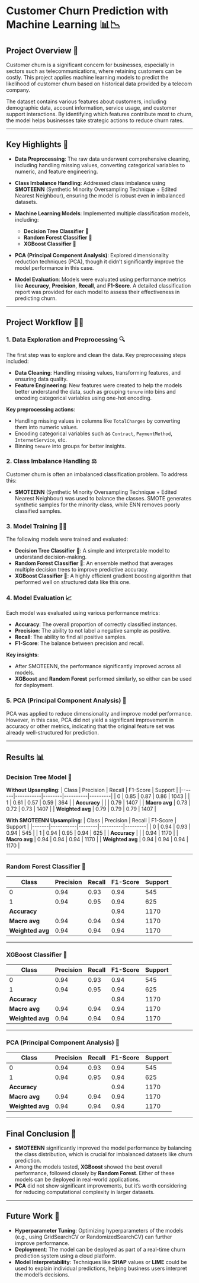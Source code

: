 # **Customer Churn Prediction with Machine Learning 📊📉**



## **Project Overview 📝**

Customer churn is a significant concern for businesses, especially in sectors such as telecommunications, where retaining customers can be costly. This project applies machine learning models to predict the likelihood of customer churn based on historical data provided by a telecom company.

The dataset contains various features about customers, including demographic data, account information, service usage, and customer support interactions. By identifying which features contribute most to churn, the model helps businesses take strategic actions to reduce churn rates.

---

## **Key Highlights 🌟**

- **Data Preprocessing**: The raw data underwent comprehensive cleaning, including handling missing values, converting categorical variables to numeric, and feature engineering.
  
- **Class Imbalance Handling**: Addressed class imbalance using **SMOTEENN** (Synthetic Minority Oversampling Technique + Edited Nearest Neighbour), ensuring the model is robust even in imbalanced datasets.
  
- **Machine Learning Models**: Implemented multiple classification models, including:
  - **Decision Tree Classifier** 🌳
  - **Random Forest Classifier** 🌲
  - **XGBoost Classifier** 🚀

- **PCA (Principal Component Analysis)**: Explored dimensionality reduction techniques (PCA), though it didn’t significantly improve the model performance in this case.

- **Model Evaluation**: Models were evaluated using performance metrics like **Accuracy**, **Precision**, **Recall**, and **F1-Score**. A detailed classification report was provided for each model to assess their effectiveness in predicting churn.

---

## **Project Workflow 🏃‍♂️**

### **1. Data Exploration and Preprocessing 🔍**
The first step was to explore and clean the data. Key preprocessing steps included:

- **Data Cleaning**: Handling missing values, transforming features, and ensuring data quality.
- **Feature Engineering**: New features were created to help the models better understand the data, such as grouping `tenure` into bins and encoding categorical variables using one-hot encoding.
  
**Key preprocessing actions**:
- Handling missing values in columns like `TotalCharges` by converting them into numeric values.
- Encoding categorical variables such as `Contract`, `PaymentMethod`, `InternetService`, etc.
- Binning `tenure` into groups for better insights.
  
### **2. Class Imbalance Handling ⚖️**
Customer churn is often an imbalanced classification problem. To address this:

- **SMOTEENN** (Synthetic Minority Oversampling Technique + Edited Nearest Neighbour) was used to balance the classes. SMOTE generates synthetic samples for the minority class, while ENN removes poorly classified samples.

### **3. Model Training 🏋️‍♂️**
The following models were trained and evaluated:

- **Decision Tree Classifier** 🌳: A simple and interpretable model to understand decision-making.
- **Random Forest Classifier** 🌲: An ensemble method that averages multiple decision trees to improve predictive accuracy.
- **XGBoost Classifier** 🚀: A highly efficient gradient boosting algorithm that performed well on structured data like this one.
  
### **4. Model Evaluation 📈**
Each model was evaluated using various performance metrics:
- **Accuracy**: The overall proportion of correctly classified instances.
- **Precision**: The ability to not label a negative sample as positive.
- **Recall**: The ability to find all positive samples.
- **F1-Score**: The balance between precision and recall.

**Key insights**:
- After SMOTEENN, the performance significantly improved across all models.
- **XGBoost** and **Random Forest** performed similarly, so either can be used for deployment.

### **5. PCA (Principal Component Analysis) 🔄**
PCA was applied to reduce dimensionality and improve model performance. However, in this case, PCA did not yield a significant improvement in accuracy or other metrics, indicating that the original feature set was already well-structured for prediction.

---

## **Results 📊**

### **Decision Tree Model 🌳**
**Without Upsampling**:
| Class | Precision | Recall | F1-Score | Support |
|-------|-----------|--------|----------|---------|
| 0     | 0.85      | 0.87   | 0.86     | 1043    |
| 1     | 0.61      | 0.57   | 0.59     | 364     |
| **Accuracy** |  |  | 0.79 | 1407 |
| **Macro avg** | 0.73 | 0.72 | 0.73 | 1407 |
| **Weighted avg** | 0.79 | 0.79 | 0.79 | 1407 |

**With SMOTEENN Upsampling**:
| Class | Precision | Recall | F1-Score | Support |
|-------|-----------|--------|----------|---------|
| 0     | 0.94      | 0.93   | 0.94     | 545     |
| 1     | 0.94      | 0.95   | 0.94     | 625     |
| **Accuracy** |  |  | 0.94 | 1170 |
| **Macro avg** | 0.94 | 0.94 | 0.94 | 1170 |
| **Weighted avg** | 0.94 | 0.94 | 0.94 | 1170 |

---

### **Random Forest Classifier 🌲**
| Class | Precision | Recall | F1-Score | Support |
|-------|-----------|--------|----------|---------|
| 0     | 0.94      | 0.93   | 0.94     | 545     |
| 1     | 0.94      | 0.95   | 0.94     | 625     |
| **Accuracy** |  |  | 0.94 | 1170 |
| **Macro avg** | 0.94 | 0.94 | 0.94 | 1170 |
| **Weighted avg** | 0.94 | 0.94 | 0.94 | 1170 |

---

### **XGBoost Classifier 🚀**
| Class | Precision | Recall | F1-Score | Support |
|-------|-----------|--------|----------|---------|
| 0     | 0.94      | 0.93   | 0.94     | 545     |
| 1     | 0.94      | 0.95   | 0.94     | 625     |
| **Accuracy** |  |  | 0.94 | 1170 |
| **Macro avg** | 0.94 | 0.94 | 0.94 | 1170 |
| **Weighted avg** | 0.94 | 0.94 | 0.94 | 1170 |

---

### **PCA (Principal Component Analysis) 🔄**
| Class | Precision | Recall | F1-Score | Support |
|-------|-----------|--------|----------|---------|
| 0     | 0.94      | 0.93   | 0.94     | 545     |
| 1     | 0.94      | 0.95   | 0.94     | 625     |
| **Accuracy** |  |  | 0.94 | 1170 |
| **Macro avg** | 0.94 | 0.94 | 0.94 | 1170 |
| **Weighted avg** | 0.94 | 0.94 | 0.94 | 1170 |


---

## **Final Conclusion 🏁**

- **SMOTEENN** significantly improved the model performance by balancing the class distribution, which is crucial for imbalanced datasets like churn prediction.
- Among the models tested, **XGBoost** showed the best overall performance, followed closely by **Random Forest**. Either of these models can be deployed in real-world applications.
- **PCA** did not show significant improvements, but it’s worth considering for reducing computational complexity in larger datasets.

---

## **Future Work 🔮**

- **Hyperparameter Tuning**: Optimizing hyperparameters of the models (e.g., using GridSearchCV or RandomizedSearchCV) can further improve performance.
- **Deployment**: The model can be deployed as part of a real-time churn prediction system using a cloud platform.
- **Model Interpretability**: Techniques like **SHAP** values or **LIME** could be used to explain individual predictions, helping business users interpret the model’s decisions.
  
